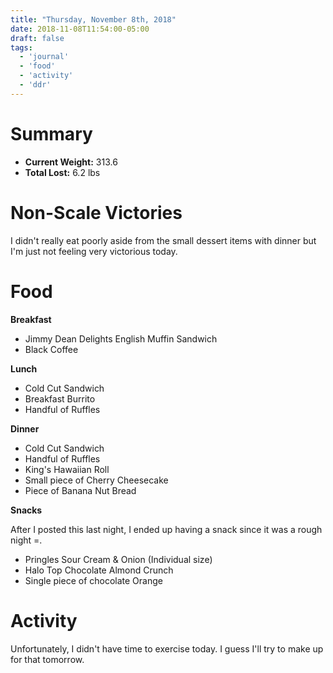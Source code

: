 ```yaml
---
title: "Thursday, November 8th, 2018"
date: 2018-11-08T11:54:00-05:00
draft: false
tags:
  - 'journal'
  - 'food'
  - 'activity'
  - 'ddr'
---
```

<!--more-->

# Summary
- **Current Weight:** 313.6
- **Total Lost:** 6.2 lbs

# Non-Scale Victories

I didn't really eat poorly aside from the small dessert items with dinner but I'm just not feeling very victorious today.

# Food
**Breakfast**

- Jimmy Dean Delights English Muffin Sandwich
- Black Coffee

**Lunch**

- Cold Cut Sandwich
- Breakfast Burrito
- Handful of Ruffles

**Dinner**

- Cold Cut Sandwich
- Handful of Ruffles
- King's Hawaiian Roll
- Small piece of Cherry Cheesecake
- Piece of Banana Nut Bread

**Snacks**

After I posted this last night, I ended up having a snack since it was a rough night =\.

- Pringles Sour Cream & Onion (Individual size)
- Halo Top Chocolate Almond Crunch
- Single piece of chocolate Orange


# Activity

Unfortunately, I didn't have time to exercise today. I guess I'll try to make up for that tomorrow.

